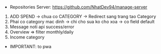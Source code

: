 * Repositories Server: https://github.com/NhatDev94/manage-server

1. ADD SPEND -> chua co CATEGORY -> Redirect sang trang tao Category
2. Phai co category mac dinh -> chi cho sua ko cho xoa -> co field default
8. Message noti api success/error
9. Overview => filter monthly/daily
10. Income category

* IMPORTANT: to pwa
